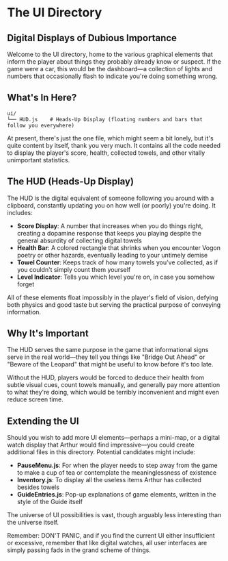 # The UI Directory

## Digital Displays of Dubious Importance

Welcome to the UI directory, home to the various graphical elements that inform the player about things they probably already know or suspect. If the game were a car, this would be the dashboard—a collection of lights and numbers that occasionally flash to indicate you're doing something wrong.

## What's In Here?

```
ui/
└── HUD.js    # Heads-Up Display (floating numbers and bars that follow you everywhere)
```

At present, there's just the one file, which might seem a bit lonely, but it's quite content by itself, thank you very much. It contains all the code needed to display the player's score, health, collected towels, and other vitally unimportant statistics.

## The HUD (Heads-Up Display)

The HUD is the digital equivalent of someone following you around with a clipboard, constantly updating you on how well (or poorly) you're doing. It includes:

- **Score Display**: A number that increases when you do things right, creating a dopamine response that keeps you playing despite the general absurdity of collecting digital towels
- **Health Bar**: A colored rectangle that shrinks when you encounter Vogon poetry or other hazards, eventually leading to your untimely demise
- **Towel Counter**: Keeps track of how many towels you've collected, as if you couldn't simply count them yourself
- **Level Indicator**: Tells you which level you're on, in case you somehow forget

All of these elements float impossibly in the player's field of vision, defying both physics and good taste but serving the practical purpose of conveying information.

## Why It's Important

The HUD serves the same purpose in the game that informational signs serve in the real world—they tell you things like "Bridge Out Ahead" or "Beware of the Leopard" that might be useful to know before it's too late.

Without the HUD, players would be forced to deduce their health from subtle visual cues, count towels manually, and generally pay more attention to what they're doing, which would be terribly inconvenient and might even reduce screen time.

## Extending the UI

Should you wish to add more UI elements—perhaps a mini-map, or a digital watch display that Arthur would find impressive—you could create additional files in this directory. Potential candidates might include:

- **PauseMenu.js**: For when the player needs to step away from the game to make a cup of tea or contemplate the meaninglessness of existence
- **Inventory.js**: To display all the useless items Arthur has collected besides towels
- **GuideEntries.js**: Pop-up explanations of game elements, written in the style of the Guide itself

The universe of UI possibilities is vast, though arguably less interesting than the universe itself.

Remember: DON'T PANIC, and if you find the current UI either insufficient or excessive, remember that like digital watches, all user interfaces are simply passing fads in the grand scheme of things.